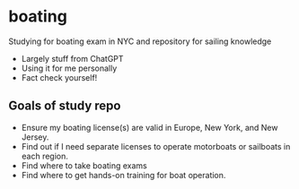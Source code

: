 # boating

Studying for boating exam in NYC and repository for sailing knowledge

- Largely stuff from ChatGPT
- Using it for me personally
- Fact check yourself! 


## Goals of study repo 

- Ensure my boating license(s) are valid in Europe, New York, and New Jersey.
- Find out if I need separate licenses to operate motorboats or sailboats in each region.
- Find where to take boating exams
- Find where to get hands-on training for boat operation.
